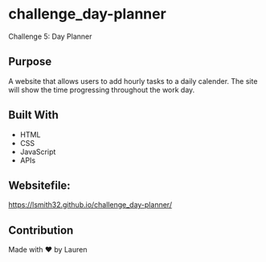 # challenge_day-planner
Challenge 5: Day Planner

## Purpose
A website that allows users to add hourly tasks to a daily calender. The site will show the time progressing throughout the work day.

## Built With
* HTML
* CSS
* JavaScript
* APIs

## Websitefile:
https://lsmith32.github.io/challenge_day-planner/

## Contribution
Made with ❤️ by Lauren
